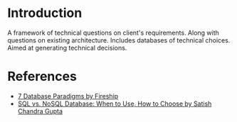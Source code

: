 # Introduction

A framework of technical questions on client's requirements. Along with questions on existing architecture. Includes databases of technical choices. Aimed at generating technical decisions.

# References

- [7 Database Paradigms by Fireship](https://www.youtube.com/watch?v=W2Z7fbCLSTw)
- [SQL vs. NoSQL Database: When to Use, How to Choose by Satish Chandra Gupta](https://towardsdatascience.com/datastore-choices-sql-vs-nosql-database-ebec24d56106)

